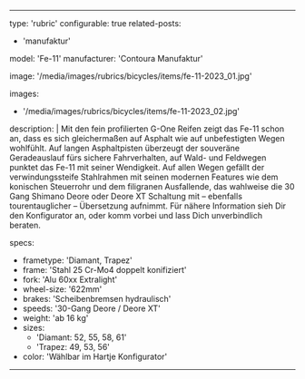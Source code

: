 ---

type: 'rubric'
configurable: true
related-posts:
  - 'manufaktur'

model: 'Fe-11'
manufacturer: 'Contoura Manufaktur'

image: '/media/images/rubrics/bicycles/items/fe-11-2023_01.jpg'

images:
  - '/media/images/rubrics/bicycles/items/fe-11-2023_02.jpg'

description: |
    Mit den fein profilierten G-One Reifen zeigt das Fe-11 schon an, dass es sich gleichermaßen auf Asphalt wie auf unbefestigten Wegen wohlfühlt. Auf langen Asphaltpisten überzeugt der souveräne Geradeauslauf fürs sichere Fahrverhalten, auf Wald- und Feldwegen punktet das Fe-11 mit seiner Wendigkeit. Auf allen Wegen gefällt der verwindungssteife Stahlrahmen mit seinen modernen Features wie dem konischen Steuerrohr und dem filigranen Ausfallende, das wahlweise die 30 Gang Shimano Deore oder Deore XT Schaltung mit – ebenfalls tourentauglicher – Übersetzung aufnimmt.
    Für nähere Information sieh Dir den Konfigurator an, oder komm vorbei und lass Dich unverbindlich beraten.

specs:
  - frametype: 'Diamant, Trapez'
  - frame: 'Stahl 25 Cr-Mo4 doppelt konifiziert'
  - fork: 'Alu 60xx Extralight'
  - wheel-size: '622mm'
  - brakes: 'Scheibenbremsen hydraulisch'
  - speeds: '30-Gang Deore / Deore XT'
  - weight: 'ab 16 kg'
  - sizes:
    - 'Diamant: 52, 55, 58, 61'
    - 'Trapez: 49, 53, 56'
  - color: 'Wählbar im Hartje Konfigurator'


---